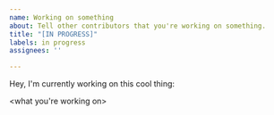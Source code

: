 ```yaml
---
name: Working on something
about: Tell other contributors that you're working on something.
title: "[IN PROGRESS]"
labels: in progress
assignees: ''

---
```


Hey, I'm currently working on this cool thing:

<what you're working on>
